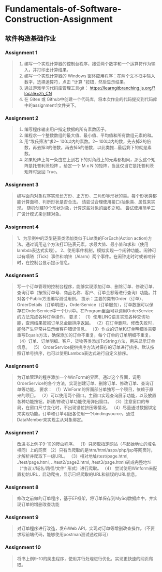 # Fundamentals-of-Software-Construction-Assignment
## 软件构造基础作业

### Assignment 1
> 1. 编写一个实现计算器的控制台程序，接受两个数字和一个运算符作为输入，并打印出计算结果。<br>
> 2. 编写一个实现计算器的 Windows 窗体应用程序：在两个文本框中输入数字，选择运算符，点击 "计算 "按钮，然后显示结果。 <br>
> 3. 通过游戏学习代码库管理工具git： https://learngitbranching.js.org/?locale=zh_CN <br>
> 4. 在 Gitee 或 Github中创建一个代码库，将本次作业的代码提交到代码库中的assignment1文件夹下。<br>

### Assignment 2
> 1. 编写程序输出用户指定数据的所有素数因子。<br>
> 2. 编程求一个整数数组的最大值、最小值、平均值和所有数组元素的和。<br>
> 3. 用“埃氏筛法”求2~ 100以内的素数。2~ 100以内的数，先去掉2的倍数，再去掉3的倍数，再去掉5的倍数，以此类推...最后剩下的就是素数。<br>
> 4. 如果矩阵上每一条由左上到右下的对角线上的元素都相同，那么这个矩阵是托普利茨矩阵 。给定一个 M x N 的矩阵，当且仅当它是托普利茨矩阵时返回 True。<br>

### Assignment 3
>编写面向对象程序实现长方形、正方形、三角形等形状的类。每个形状类都能计算面积、判断形状是否合法。 请尝试合理使用接口/抽象类、属性来实现。
>随机创建10个形状对象，计算这些对象的面积之和。 尝试使用简单工厂设计模式来创建对象。

### Assignment 4
>1、为示例中的泛型链表类添加类似于List<T>类的ForEach(Action<T> action)方法。通过调用这个方法打印链表元素，求最大值、最小值和求和（使用lambda表达式实现）。
>2、使用事件机制，模拟实现一个闹钟功能。闹钟可以有嘀嗒（Tick）事件和响铃（Alarm）两个事件。在闹钟走时时或者响铃时，在控制台显示提示信息。

### Assignment 5
>写一个订单管理的控制台程序，能够实现添加订单、删除订单、修改订单、查询订单（按照订单号、商品名称、客户、订单金额等进行查询）功能。并对各个Public方法编写测试用例。
>提示：主要的类有Order（订单）、OrderDetails（订单明细），OrderService（订单服务），订单数据可以保存在OrderService中一个List中。在Program里面可以调用OrderService的方法完成各种订单操作。
>要求：
>（1）使用LINQ语言实现各种查询功能，查询结果按照订单总金额排序返回。
>（2）在订单删除、修改失败时，能够产生异常并显示给客户错误信息。
>（3）作业的订单和订单明细类需要重写Equals方法，确保添加的订单不重复，每个订单的订单明细不重复。
>（4）订单、订单明细、客户、货物等类添加ToString方法，用来显示订单信息。
>（5） OrderService提供排序方法对保存的订单进行排序。默认按照订单号排序，也可以使用Lambda表达式进行自定义排序。

### Assignment 6
>为订单管理的程序添加一个WinForm的界面。通过这个界面，调用OrderService的各个方法，实现创建订单、删除订单、修改订单、查询订单等功能。
>要求：
>（1）WinForm的界面部分单独写一个项目，依赖于原来的项目。
>（2）可以使用两个窗口。主窗口实现查询展示功能，以及放置各种功能按钮。新建/修改订单功能使用弹出窗口。
>（3）注意窗口的布局，在窗口尺寸变化时，不出现错位挤压等情况。
>（4）尽量通过数据绑定来实现功能。订单和订单明细各使用一个bindingsource，通过DataMember来实现主从对象绑定。
### Assignment 7
>改进书上例子9-10的爬虫程序。
 >（1）只爬取指定网站（与起始地址的域名相同）上的网页 
 >（2）只有当爬取的是htm/html/aspx/php/jsp等网页时，才解析并爬取下一级URL。
 >（3）相对地址(test/page.html, ./test/page.html, ../test2/page2.html, /test3/page.html)转成完整地址（“协议://域名/路径/文件” 形式）进行爬取。
 >（4） 尝试使用Winform来配置初始URL，启动爬虫，显示已经爬取的URL和错误的URL信息。
>
### Assignment 8
>修改之前做的订单程序，基于EF框架，将订单保存到MySql数据库中，并实现订单的增删改查功能
>
### Assignment 9
>对订单程序进行改造，发布Web API，实现对订单等增删改查操作。（不要求写前端代码，能够使用postman测试通过即可）
>
### Assignment 10
>将书上例9-10的爬虫程序，使用并行处理进行优化，实现更快速的网页爬取。
